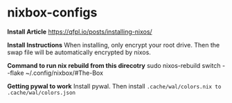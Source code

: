 # nixbox-configs

__Install Article__
https://qfpl.io/posts/installing-nixos/

__Install Instructions__
When installing, only encrypt your root drive. Then the swap file will be automatically encrypted by nixos.

__Command to run nix rebuild from this direcotry__
sudo nixos-rebuild switch --flake ~/.config/nixbox/#The-Box

__Getting pywal to work__
Install pywal. Then install `.cache/wal/colors.nix to` `.cache/wal/colors.json`
